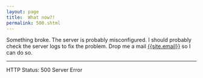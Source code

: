 ```yaml
---
layout: page
title:  What now?!
permalink: 500.shtml
---
```


Something broke. The server is probably misconfigured. I should probably check the server logs to fix the problem.
Drop me a mail [{{site.email}}](mailto:{{site.email}}) so I can do so.

---

HTTP Status: 500 Server Error

<!--#exec cgi="/500.php" -->
